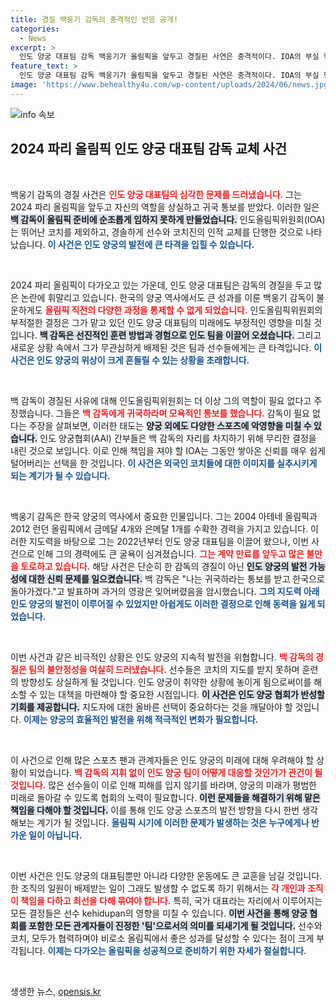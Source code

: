 ```yaml
---
title: 경질 백웅기 감독의 충격적인 반응 공개!
categories:
  - News
excerpt: >
  인도 양궁 대표팀 감독 백웅기가 올림픽을 앞두고 경질된 사연은 충격적이다. IOA의 부실 행정이 그를 기용 대신 물리치료사로 대체하며 촉발한 해프닝, 과연 그의 반격은 성사될까?
feature_text: >
  인도 양궁 대표팀 감독 백웅기가 올림픽을 앞두고 경질된 사연은 충격적이다. IOA의 부실 행정이 그를 기용 대신 물리치료사로 대체하며 촉발한 해프닝, 과연 그의 반격은 성사될까?
image: 'https://www.behealthy4u.com/wp-content/uploads/2024/06/news.jpg'
---
```


<p><img src="https://www.behealthy4u.com/wp-content/uploads/2024/06/news.jpg" alt="info 속보" /></p>

<h2 data-ke-size="size26">2024 파리 올림픽 인도 양궁 대표팀 감독 교체 사건</h2>

<p data-ke-size="size16">&nbsp;</p>

<p>백웅기 감독의 경질 사건은 <b><span style="color: #ee2323;">인도 양궁 대표팀의 심각한 문제를 드러냈습니다.</span></b> 그는 2024 파리 올림픽을 앞두고 자신의 역할을 상실하고 귀국 통보를 받았다. 이러한 일은 <b><span style="background-color: #21538527;">백 감독이 올림픽 준비에 순조롭게 임하지 못하게 만들었습니다.</span></b> 인도올림픽위원회(IOA)는 뛰어난 코치를 제외하고, 경솔하게 선수와 코치진의 인적 교체를 단행한 것으로 나타났습니다. <b><span style="color: #1a5490;">이 사건은 인도 양궁의 발전에 큰 타격을 입힐 수 있습니다.</span></b></p>

<p data-ke-size="size16">&nbsp;</p>

<p>2024 파리 올림픽이 다가오고 있는 가운데, 인도 양궁 대표팀은 감독의 경질을 두고 많은 논란에 휘말리고 있습니다. 한국의 양궁 역사에서도 큰 성과를 이룬 백웅기 감독이 불운하게도 <b><span style="color: #ee2323;">올림픽 직전의 다양한 과정을 통제할 수 없게 되었습니다.</span></b> 인도올림픽위원회의 부적절한 결정은 그가 맡고 있던 인도 양궁 대표팀의 미래에도 부정적인 영향을 미칠 것입니다. <b><span style="background-color: #21538527;">백 감독은 선진적인 훈련 방법과 경험으로 인도 팀을 이끌어 오셨습니다.</span></b> 그리고 새로운 상황 속에서 그가 무관심하게 배제된 것은 팀과 선수들에게는 큰 타격입니다. <b><span style="color: #1a5490;">이 사건은 인도 양궁의 위상이 크게 흔들릴 수 있는 상황을 초래합니다.</span></b></p>

<p data-ke-size="size16">&nbsp;</p>

<p>백 감독이 경질된 사유에 대해 인도올림픽위원회는 더 이상 그의 역할이 필요 없다고 주장했습니다. 그들은 <b><span style="color: #ee2323;">백 감독에게 귀국하라며 모욕적인 통보를 했습니다.</span></b> 감독이 필요 없다는 주장을 살펴보면, 이러한 태도는 <b><span style="background-color: #21538527;">양궁 외에도 다양한 스포츠에 악영향을 미칠 수 있습니다.</span></b> 인도 양궁협회(AAI) 간부들은 백 감독의 자리를 차지하기 위해 무리한 결정을 내린 것으로 보입니다. 이로 인해 책임을 져야 할 IOA는 그동안 쌓아온 신뢰를 매우 쉽게 털어버리는 선택을 한 것입니다. <b><span style="color: #1a5490;">이 사건은 외국인 코치들에 대한 이미지를 실추시키게 되는 계기가 될 수 있습니다.</span></b></p>

<p data-ke-size="size16">&nbsp;</p>

<p>백웅기 감독은 한국 양궁의 역사에서 중요한 인물입니다. 그는 2004 아테네 올림픽과 2012 런던 올림픽에서 금메달 4개와 은메달 1개를 수확한 경력을 가지고 있습니다. 이러한 지도력을 바탕으로 그는 2022년부터 인도 양궁 대표팀을 이끌어 왔으나, 이번 사건으로 인해 그의 경력에도 큰 굴욕이 심겨졌습니다. <b><span style="color: #ee2323;">그는 계약 만료를 앞두고 많은 불만을 토로하고 있습니다.</span></b> 해당 사건은 단순히 한 감독의 경질이 아닌 <b><span style="background-color: #21538527;">인도 양궁의 발전 가능성에 대한 신뢰 문제를 일으켰습니다.</span></b> 백 감독은 "나는 귀국하라는 통보를 받고 한국으로 돌아가겠다."고 발표하며 과거의 영광은 잊어버렸음을 암시했습니다. <b><span style="color: #1a5490;">그의 지도력 아래 인도 양궁의 발전이 이루어질 수 있었지만 아쉽게도 이러한 결정으로 인해 동력을 잃게 되었습니다.</span></b></p>

<p data-ke-size="size16">&nbsp;</p>

<p>이번 사건과 같은 비극적인 상황은 인도 양궁의 지속적 발전을 위협합니다. <b><span style="color: #ee2323;">백 감독의 경질은 팀의 불안정성을 여실히 드러냈습니다.</span></b> 선수들은 코치의 지도를 받지 못하며 훈련의 방향성도 상실하게 될 것입니다. 인도 양궁이 취약한 상황에 놓이게 됨으로써이를 해소할 수 있는 대책을 마련해야 할 중요한 시점입니다. <b><span style="background-color: #21538527;">이 사건은 인도 양궁 협회가 반성할 기회를 제공합니다.</span></b> 지도자에 대한 올바른 선택이 중요하다는 것을 깨달아야 할 것입니다. <b><span style="color: #1a5490;">이제는 양궁의 효율적인 발전을 위해 적극적인 변화가 필요합니다.</span></b></p>

<p data-ke-size="size16">&nbsp;</p>

<p>이 사건으로 인해 많은 스포츠 팬과 관계자들은 인도 양궁의 미래에 대해 우려해야 할 상황이 되었습니다. <b><span style="color: #ee2323;">백 감독의 지휘 없이 인도 양궁 팀이 어떻게 대응할 것인가가 관건이 될 것입니다.</span></b> 많은 선수들이 이로 인해 피해를 입지 않기를 바라며, 양궁의 미래가 평범한 미래로 돌아갈 수 있도록 협회의 노력이 필요합니다. <b><span style="background-color: #21538527;">이런 문제들을 해결하기 위해 맡은 책임을 다해야 할 것입니다.</span></b> 이를 통해 인도 양궁 스포츠의 발전 방향을 다시 한번 생각해보는 계기가 될 것입니다. <b><span style="color: #1a5490;">올림픽 시기에 이러한 문제가 발생하는 것은 누구에게나 반가운 일이 아닙니다.</span></b></p>

<p data-ke-size="size16">&nbsp;</p>

<p>이번 사건은 인도 양궁의 대표팀뿐만 아니라 다양한 운동에도 큰 교훈을 남길 것입니다. 한 조직의 일원이 배제받는 일이 그래도 발생할 수 없도록 하기 위해서는 <b><span style="color: #ee2323;">각 개인과 조직이 책임을 다하고 최선을 다해 묶여야 합니다.</span></b> 특히, 국가 대표라는 자리에서 이루어지는 모든 결정들은 선수 kehidupan의 영향을 미칠 수 있습니다. <b><span style="background-color: #21538527;">이번 사건을 통해 양궁 협회를 포함한 모든 관계자들이 진정한 '팀'으로서의 의미를 되새기게 될 것입니다.</span></b> 선수와 코치, 모두가 협력하며야 비로소 올림픽에서 좋은 성과를 달성할 수 있다는 점이 크게 부각됩니다. <b><span style="color: #1a5490;">이제는 다가오는 올림픽을 성공적으로 준비하기 위한 자세가 절실합니다.</span></b></p>

<p data-ke-size="size16">&nbsp;</p>
생생한 뉴스, <a href="https://opensis.kr" rel="dofollow">opensis.kr</a>


